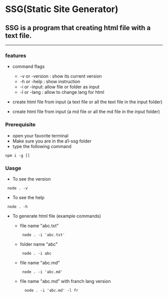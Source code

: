 # SSG(Static Site Generator)

## SSG is a program that creating html file with a text file.

---

### features

- command flags

  - -v or -version : show its current version
  - -h or -help : show instruction
  - -i or -input: allow file or folder as input
  - -l or -lang : allow to change lang for html

- create html file from input (a text file or all the text file in the input folder)
- create html file from input (a md file or all the md file in the input folder)

### Prerequisite

- open your favorite terminal
- Make sure you are in the a1-ssg folder
- type the following command

```
npm i -g []
```

### Uasge

- To see the version

```
 node . -v
```

- To see the help

```
 node . -h
```

- To generate html file (example commands)

  - file name "abc.txt"
    ```
     node . -i 'abc.txt'
    ```
  - folder name "abc"
    ```
     node . -i abc
    ```
  - file name "abc.md"
    ```
     node . -i 'abc.md'
    ```
  - file name "abc.md" with franch lang version
    ```
      node . -i 'abc.md' -l fr
    ```
